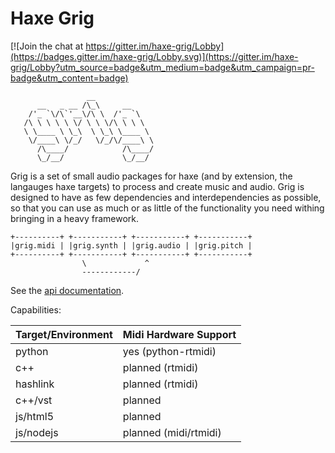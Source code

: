 # Haxe Grig

[![Join the chat at https://gitter.im/haxe-grig/Lobby](https://badges.gitter.im/haxe-grig/Lobby.svg)](https://gitter.im/haxe-grig/Lobby?utm_source=badge&utm_medium=badge&utm_campaign=pr-badge&utm_content=badge)

                     __             
          __   _ __ /\_\     __     
        /'_ `\/\`'__\/\ \  /'_ `\   
       /\ \ \ \ \ \/ \ \ \/\ \ \ \  
       \ \____ \ \_\  \ \_\ \____ \ 
        \/____\ \/_/   \/_/\/____\ \
          /\____/            /\____/
          \_/__/             \_/__/ 

Grig is a set of small audio packages for haxe (and by extension, the langauges haxe targets) to process and create music and audio.
Grig is designed to have as few dependencies and interdependencies as possible, so that you can use as much or as little of the functionality
you need withing bringing in a heavy framework.
 
    +----------+ +-----------+ +-----------+ +-----------+
    |grig.midi | |grig.synth | |grig.audio | |grig.pitch |
    +----------+ +-----------+ +-----------+ +-----------+
                    \             ^
                    ------------/

See the [api documentation](/grig/api).

Capabilities:

| Target/Environment | Midi Hardware Support |
| ------------------ | --------------------- |
| python             | yes (python-rtmidi)   |
| c++                | planned (rtmidi)      |
| hashlink           | planned (rtmidi)      |
| c++/vst            | planned               |
| js/html5           | planned               |
| js/nodejs          | planned (midi/rtmidi) |

